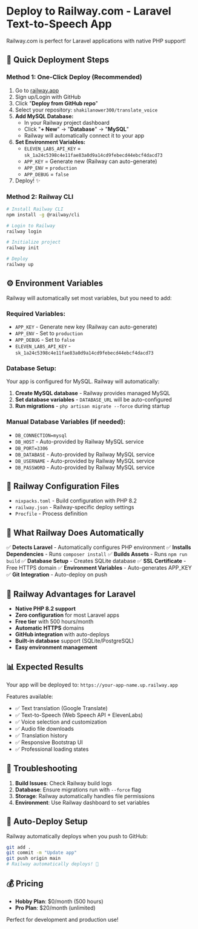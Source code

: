 # Deploy to Railway.com - Laravel Text-to-Speech App

Railway.com is perfect for Laravel applications with native PHP support!

## 🚀 Quick Deployment Steps

### Method 1: One-Click Deploy (Recommended)
1. Go to [railway.app](https://railway.app)
2. Sign up/Login with GitHub
3. Click "**Deploy from GitHub repo**"
4. Select your repository: `shakilanower300/translate_voice`
5. **Add MySQL Database:**
   - In your Railway project dashboard
   - Click "**+ New**" → "**Database**" → "**MySQL**"
   - Railway will automatically connect it to your app
6. **Set Environment Variables:**
   - `ELEVEN_LABS_API_KEY` = `sk_1a24c5398c4e11fae83a0d9a14cd9febecd44ebcf4dacd73`
   - `APP_KEY` = Generate new (Railway can auto-generate)
   - `APP_ENV` = `production`
   - `APP_DEBUG` = `false`
7. Deploy! ✨

### Method 2: Railway CLI
```bash
# Install Railway CLI
npm install -g @railway/cli

# Login to Railway
railway login

# Initialize project
railway init

# Deploy
railway up
```

## ⚙️ Environment Variables

Railway will automatically set most variables, but you need to add:

### Required Variables:
- `APP_KEY` - Generate new key (Railway can auto-generate)
- `APP_ENV` - Set to `production`
- `APP_DEBUG` - Set to `false`
- `ELEVEN_LABS_API_KEY` - `sk_1a24c5398c4e11fae83a0d9a14cd9febecd44ebcf4dacd73`

### Database Setup:
Your app is configured for MySQL. Railway will automatically:
1. **Create MySQL database** - Railway provides managed MySQL
2. **Set database variables** - `DATABASE_URL` will be auto-configured
3. **Run migrations** - `php artisan migrate --force` during startup

### Manual Database Variables (if needed):
- `DB_CONNECTION=mysql` 
- `DB_HOST` - Auto-provided by Railway MySQL service
- `DB_PORT=3306`
- `DB_DATABASE` - Auto-provided by Railway MySQL service  
- `DB_USERNAME` - Auto-provided by Railway MySQL service
- `DB_PASSWORD` - Auto-provided by Railway MySQL service

## 📁 Railway Configuration Files

- `nixpacks.toml` - Build configuration with PHP 8.2
- `railway.json` - Railway-specific deploy settings  
- `Procfile` - Process definition

## 🎯 What Railway Does Automatically

✅ **Detects Laravel** - Automatically configures PHP environment
✅ **Installs Dependencies** - Runs `composer install`
✅ **Builds Assets** - Runs `npm run build`
✅ **Database Setup** - Creates SQLite database
✅ **SSL Certificate** - Free HTTPS domain
✅ **Environment Variables** - Auto-generates APP_KEY
✅ **Git Integration** - Auto-deploy on push

## 🔧 Railway Advantages for Laravel

- **Native PHP 8.2 support** 
- **Zero configuration** for most Laravel apps
- **Free tier** with 500 hours/month
- **Automatic HTTPS** domains
- **GitHub integration** with auto-deploys
- **Built-in database** support (SQLite/PostgreSQL)
- **Easy environment management**

## 📊 Expected Results

Your app will be deployed to: `https://your-app-name.up.railway.app`

Features available:
- ✅ Text translation (Google Translate)
- ✅ Text-to-Speech (Web Speech API + ElevenLabs)
- ✅ Voice selection and customization
- ✅ Audio file downloads
- ✅ Translation history
- ✅ Responsive Bootstrap UI
- ✅ Professional loading states

## 🐛 Troubleshooting

1. **Build Issues**: Check Railway build logs
2. **Database**: Ensure migrations run with `--force` flag
3. **Storage**: Railway automatically handles file permissions
4. **Environment**: Use Railway dashboard to set variables

## 🔄 Auto-Deploy Setup

Railway automatically deploys when you push to GitHub:
```bash
git add .
git commit -m "Update app"
git push origin main
# Railway automatically deploys! 🚀
```

## 💰 Pricing

- **Hobby Plan**: $0/month (500 hours)
- **Pro Plan**: $20/month (unlimited)

Perfect for development and production use!